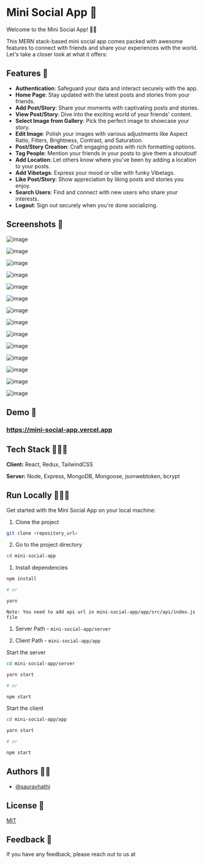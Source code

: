 # Mini Social App 🚀

Welcome to the Mini Social App! 🤝🌟

This MERN stack-based mini social app comes packed with awesome features to connect with friends and share your experiences with the world. Let's take a closer look at what it offers:

## Features 🌟

- **Authentication**: Safeguard your data and interact securely with the app.
- **Home Page**: Stay updated with the latest posts and stories from your friends.
- **Add Post/Story**: Share your moments with captivating posts and stories.
- **View Post/Story**: Dive into the exciting world of your friends' content.
- **Select Image from Gallery**: Pick the perfect image to showcase your story.
- **Edit Image**: Polish your images with various adjustments like Aspect Ratio, Filters, Brightness, Contrast, and Saturation.
- **Post/Story Creation**: Craft engaging posts with rich formatting options.
- **Tag People**: Mention your friends in your posts to give them a shoutout!
- **Add Location**: Let others know where you've been by adding a location to your posts.
- **Add Vibetags**: Express your mood or vibe with funky Vibetags.
- **Like Post/Story**: Show appreciation by liking posts and stories you enjoy.
- **Search Users**: Find and connect with new users who share your interests.
- **Logout**: Sign out securely when you're done socializing.

## Screenshots 📸

![image](https://github.com/sauravhathi/mini-social-app/assets/61316762/2349c514-aa07-43e9-89b0-4922d44f81e7)

![image](https://github.com/sauravhathi/mini-social-app/assets/61316762/3e4b3259-d2a1-4862-9e1a-ab8aeba1b5eb)

![image](https://github.com/sauravhathi/mini-social-app/assets/61316762/2de13ffb-13cc-4ec3-a5f1-b68bb7ccc0b9)

![image](https://github.com/sauravhathi/mini-social-app/assets/61316762/1071ea5a-1486-45d4-8cc8-f76e6ce44832)

![image](https://github.com/sauravhathi/mini-social-app/assets/61316762/83f25c4e-37db-4f8d-b72d-f3538344b9d8)

![image](https://github.com/sauravhathi/mini-social-app/assets/61316762/79a30a6b-07ad-4eea-875b-c9463e22076a)

![image](https://github.com/sauravhathi/mini-social-app/assets/61316762/b092aa69-abd7-48c9-af96-4b5c4ce5e45f)

![image](https://github.com/sauravhathi/mini-social-app/assets/61316762/a531c2ca-0bbb-40ea-b510-15e465b66d05)

![image](https://github.com/sauravhathi/mini-social-app/assets/61316762/1901cd6a-a9c9-4a37-9858-f41c742a733b)

![image](https://github.com/sauravhathi/mini-social-app/assets/61316762/87c634d6-f8d7-47f2-8bf4-2121d3beb273)

![image](https://github.com/sauravhathi/mini-social-app/assets/61316762/e934b8fa-56f6-494f-99b8-4dc631a76ec1)

![image](https://github.com/sauravhathi/mini-social-app/assets/61316762/9384892f-1a8d-4e18-83e0-85131506ab88)

![image](https://github.com/sauravhathi/mini-social-app/assets/61316762/b0e2c397-dda1-478f-96d2-098eb48f4d4d)

![image](https://github.com/sauravhathi/mini-social-app/assets/61316762/fe826490-862f-4bdc-a971-85c8b5e44114)

## Demo 🎥

### https://mini-social-app.vercel.app

## Tech Stack 👨‍💻🔧

**Client:** React, Redux, TailwindCSS

**Server:** Node, Express, MongoDB, Mongoose, jsonwebtoken, bcrypt

## Run Locally 🏃‍♂️💨

Get started with the Mini Social App on your local machine:

1. Clone the project

```bash
git clone <repository_url>
```

2. Go to the project directory

```bash
cd mini-social-app
```

1. Install dependencies

```bash
npm install

# or

yarn
```

`Note: You need to add api url in mini-social-app/app/src/api/index.js file`

1. Server Path - `mini-social-app/server`

2. Client Path - `mini-social-app/app`

Start the server

```bash
cd mini-social-app/server

yarn start

# or

npm start
```

Start the client

```bash
cd mini-social-app/app

yarn start

# or

npm start
```

## Authors 👨‍💻

- [@sauravhathi](https://github.com/sauravhathi)

## License 📝

[MIT](https://github.com/sauravhathi/mini-social-app/blob/master/LICENSE.md)

## Feedback 🤝

If you have any feedback, please reach out to us at
